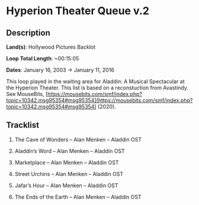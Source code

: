 # Hyperion Theater Queue v.2

## Description

**Land(s)**: Hollywood Pictures Backlot

**Loop Total Length**: ~00:15:05

**Dates**: January 16, 2003 → January 11, 2016

This loop played in the waiting area for Aladdin: A Musical Spectacular at the Hyperion Theater. This list is based on a reconstuction from Avastindy. See MouseBits, [https://mousebits.com/smf/index.php?topic=10342.msg95354#msg95354](https://mousebits.com/smf/index.php?topic=10342.msg95354#msg95354) (2020).

## Tracklist

1. The Cave of Wonders – Alan Menken – Aladdin OST


2. Aladdin’s Word – Alan Menken – Aladdin OST


3. Marketplace – Alan Menken – Aladdin OST


4. Street Urchins – Alan Menken – Aladdin OST


5. Jafar’s Hour – Alan Menken – Aladdin OST


6. The Ends of the Earth – Alan Menken – Aladdin OST

